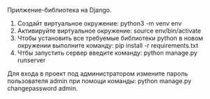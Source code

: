 Прилжение-библиотека на Django.

1. Создайт виртуальное окружение: python3 -m venv env
2. Активируйте виртуальное окружение: source env/bin/activate
3. Чтобы установить все требуемые библиотеки python в новом окружении выполните команду: pip install -r requirements.txt
4. Чтбы запустить сервер введите команду: python manage.py runserver

Для входа в проект под администратором измените пароль пользователя admin при помощи команды: python manage.py changepassword admin.
